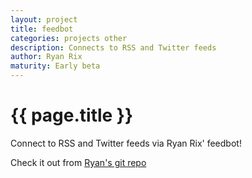 ```yaml
---
layout: project
title: feedbot
categories: projects other
description: Connects to RSS and Twitter feeds
author: Ryan Rix
maturity: Early beta
---
```


# {{ page.title }}
Connect to RSS and Twitter feeds via Ryan Rix' feedbot!

Check it out from [Ryan's git repo](http://fort.kickass.systems:10082/cgit/personal/rrix/pub/feedbot.git/)
